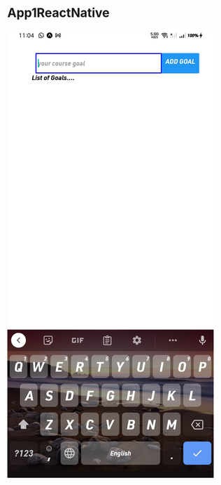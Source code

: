 # App1ReactNative

![screenshote](https://github.com/CoderEslam/App1ReactNative/blob/master/assets/screenshot.jpg)
